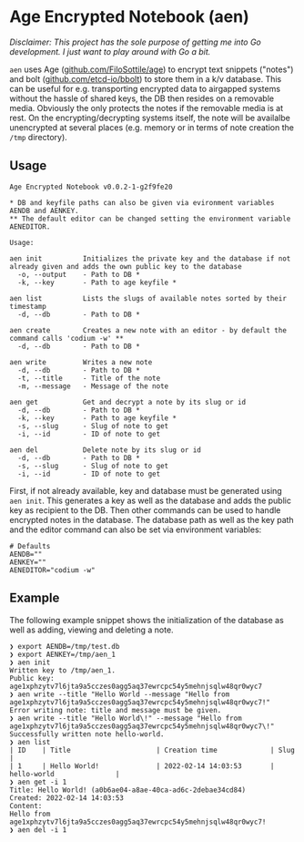 # Age Encrypted Notebook (aen)
*Disclaimer: This project has the sole purpose of getting me into Go development. I just want to play around with Go a bit.*

`aen` uses Age ([github.com/FiloSottile/age](https://github.com/FiloSottile/age)) to encrypt text snippets ("notes") and bolt ([github.com/etcd-io/bbolt](https://github.com/etcd-io/bbolt)) to store them in a k/v database. This can be useful for e.g. transporting encrypted data to airgapped systems without the hassle of shared keys, the DB then resides on a removable media. Obviously the only protects the notes if the removable media is at rest. On the encrypting/decrypting systems itself, the note will be availalbe unencrypted at several places (e.g. memory or in terms of note creation the `/tmp` directory).

## Usage
```
Age Encrypted Notebook v0.0.2-1-g2f9fe20

* DB and keyfile paths can also be given via evironment variables AENDB and AENKEY.
** The default editor can be changed setting the environment variable AENEDITOR.

Usage:

aen init          Initializes the private key and the database if not already given and adds the own public key to the database
  -o, --output    - Path to DB *
  -k, --key       - Path to age keyfile *

aen list          Lists the slugs of available notes sorted by their timestamp
  -d, --db        - Path to DB *

aen create        Creates a new note with an editor - by default the command calls 'codium -w' **
  -d, --db        - Path to DB *

aen write         Writes a new note
  -d, --db        - Path to DB *
  -t, --title     - Title of the note
  -m, --message   - Message of the note

aen get           Get and decrypt a note by its slug or id
  -d, --db        - Path to DB *
  -k, --key       - Path to age keyfile *
  -s, --slug      - Slug of note to get
  -i, --id        - ID of note to get

aen del           Delete note by its slug or id
  -d, --db        - Path to DB *
  -s, --slug      - Slug of note to get
  -i, --id        - ID of note to get
```
First, if not already available, key and database must be generated using `aen init`. This generates a key as well as the database and adds the public key as recipient to the DB. Then other commands can be used to handle encrypted notes in the database. The database path as well as the key path and the editor command can also be set via environment variables:

```
# Defaults
AENDB=""
AENKEY=""
AENEDITOR="codium -w"
```

## Example
The following example snippet shows the initialization of the database as well as adding, viewing and deleting a note.

```
❯ export AENDB=/tmp/test.db
❯ export AENKEY=/tmp/aen_1
❯ aen init
Written key to /tmp/aen_1.
Public key: age1xphzytv7l6jta9a5cczes0agg5aq37ewrcpc54y5mehnjsqlw48qr0wyc7
❯ aen write --title "Hello World --message "Hello from age1xphzytv7l6jta9a5cczes0agg5aq37ewrcpc54y5mehnjsqlw48qr0wyc7!"
Error writing note: title and message must be given.
❯ aen write --title "Hello World\!" --message "Hello from age1xphzytv7l6jta9a5cczes0agg5aq37ewrcpc54y5mehnjsqlw48qr0wyc7\!"
Successfully written note hello-world.
❯ aen list
| ID    | Title                     | Creation time             | Slug                      |
| 1     | Hello World!              | 2022-02-14 14:03:53       | hello-world               |
❯ aen get -i 1
Title: Hello World! (a0b6ae04-a8ae-40ca-ad6c-2debae34cd84)
Created: 2022-02-14 14:03:53
Content:
Hello from age1xphzytv7l6jta9a5cczes0agg5aq37ewrcpc54y5mehnjsqlw48qr0wyc7!
❯ aen del -i 1
```
